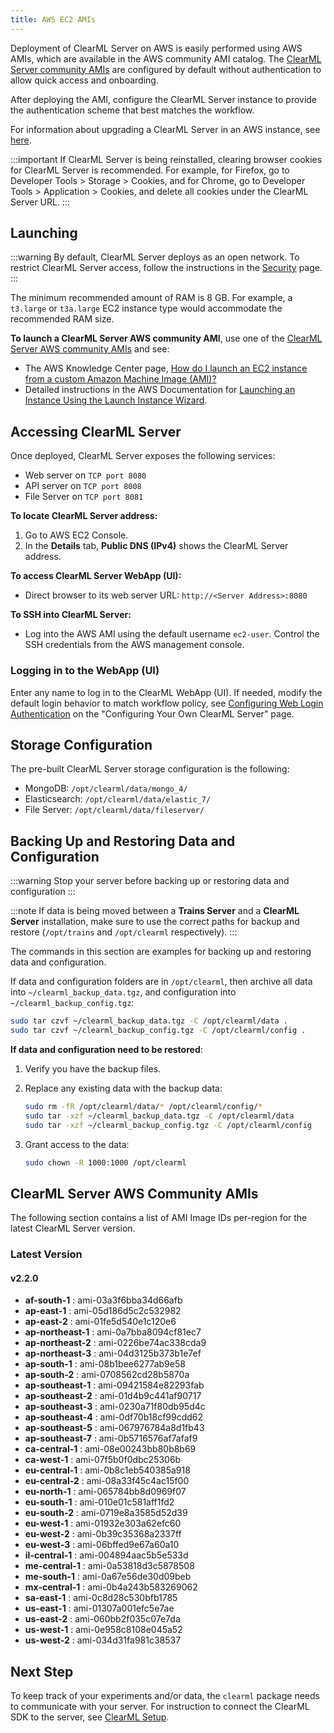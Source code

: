 ```yaml
---
title: AWS EC2 AMIs
---
```


Deployment of ClearML Server on AWS is easily performed using AWS AMIs, which are available in the AWS community AMI catalog.
The [ClearML Server community AMIs](#clearml-server-aws-community-amis) are configured by default without authentication
to allow quick access and onboarding.

After deploying the AMI, configure the ClearML Server instance to provide the authentication scheme that 
best matches the workflow.

For information about upgrading a ClearML Server in an AWS instance, see [here](upgrade_server_aws_ec2_ami.md).

:::important
If ClearML Server is being reinstalled, clearing browser cookies for ClearML Server is recommended. For example, 
for Firefox, go to Developer Tools > Storage > Cookies, and for Chrome, go to Developer Tools > Application > Cookies,
and delete all cookies under the ClearML Server URL.
:::

## Launching

:::warning
By default, ClearML Server deploys as an open network. To restrict ClearML Server access, follow the instructions 
in the [Security](clearml_server_security.md) page.
:::

The minimum recommended amount of RAM is 8 GB. For example, a `t3.large` or `t3a.large` EC2 instance type would accommodate the recommended RAM size.

**To launch a ClearML Server AWS community AMI**, use one of the [ClearML Server AWS community AMIs](#clearml-server-aws-community-amis) 
and see:

* The AWS Knowledge Center page, [How do I launch an EC2 instance from a custom Amazon Machine Image (AMI)?](https://aws.amazon.com/premiumsupport/knowledge-center/launch-instance-custom-ami/)
* Detailed instructions in the AWS Documentation for [Launching an Instance Using the Launch Instance Wizard](https://docs.aws.amazon.com/AWSEC2/latest/UserGuide/launching-instance.html).

## Accessing ClearML Server

Once deployed, ClearML Server exposes the following services:

* Web server on `TCP port 8080`
* API server on `TCP port 8008`
* File Server on `TCP port 8081`

**To locate ClearML Server address:**

1. Go to AWS EC2 Console.
1. In the **Details** tab, **Public DNS (IPv4)** shows the ClearML Server address.

**To access ClearML Server WebApp (UI):**

* Direct browser to its web server URL: `http://<Server Address>:8080`

**To SSH into ClearML Server:**

* Log into the AWS AMI using the default username `ec2-user`. Control the SSH credentials from the AWS management console.

### Logging in to the WebApp (UI)

Enter any name to log in to the ClearML WebApp (UI). If needed, modify the default login behavior to match workflow policy, 
see [Configuring Web Login Authentication](clearml_server_config.md#web-login-authentication) 
on the "Configuring Your Own ClearML Server" page.

## Storage Configuration

The pre-built ClearML Server storage configuration is the following:

* MongoDB: `/opt/clearml/data/mongo_4/`
* Elasticsearch: `/opt/clearml/data/elastic_7/`
* File Server: `/opt/clearml/data/fileserver/`


## Backing Up and Restoring Data and Configuration

:::warning
Stop your server before backing up or restoring data and configuration
:::

:::note
If data is being moved between a **Trains Server** and a **ClearML Server** installation, make sure to use the correct paths 
for backup and restore (`/opt/trains` and `/opt/clearml` respectively).
:::

The commands in this section are examples for backing up and restoring data and configuration.

If data and configuration folders are in `/opt/clearml`, then archive all data into `~/clearml_backup_data.tgz`, and 
configuration into `~/clearml_backup_config.tgz`:

```bash
sudo tar czvf ~/clearml_backup_data.tgz -C /opt/clearml/data .
sudo tar czvf ~/clearml_backup_config.tgz -C /opt/clearml/config .
```

**If data and configuration need to be restored**:

1. Verify you have the backup files.
1. Replace any existing data with the backup data:

   ```bash
   sudo rm -fR /opt/clearml/data/* /opt/clearml/config/*
   sudo tar -xzf ~/clearml_backup_data.tgz -C /opt/clearml/data
   sudo tar -xzf ~/clearml_backup_config.tgz -C /opt/clearml/config
   ```
1. Grant access to the data:

   ```bash
   sudo chown -R 1000:1000 /opt/clearml
   ```
        

## ClearML Server AWS Community AMIs

The following section contains a list of AMI Image IDs per-region for the latest ClearML Server version.



### Latest Version

#### v2.2.0

* **af-south-1** : ami-03a3f6bba34d66afb
* **ap-east-1** : ami-05d186d5c2c532982
* **ap-east-2** : ami-01fe5d540e1c120e6
* **ap-northeast-1** : ami-0a7bba8094cf81ec7
* **ap-northeast-2** : ami-0226be74ac338cda9
* **ap-northeast-3** : ami-04d3125b373b1e7ef
* **ap-south-1** : ami-08b1bee6277ab9e58
* **ap-south-2** : ami-0708562cd28b5870a
* **ap-southeast-1** : ami-09421584e82293fab
* **ap-southeast-2** : ami-01d4b9c441af90717
* **ap-southeast-3** : ami-0230a71f80db95d4c
* **ap-southeast-4** : ami-0df70b18cf99cdd62
* **ap-southeast-5** : ami-067976784a8d1fb43
* **ap-southeast-7** : ami-0b5716576af7afaf9
* **ca-central-1** : ami-08e00243bb80b8b69
* **ca-west-1** : ami-07f5b0f0dbc25306b
* **eu-central-1** : ami-0b8c1eb540385a918
* **eu-central-2** : ami-08a33f45c4ac15f00
* **eu-north-1** : ami-065784bb8d0969f07
* **eu-south-1** : ami-010e01c581aff1fd2
* **eu-south-2** : ami-0719e8a3585d52d39
* **eu-west-1** : ami-01932e303a62efc60
* **eu-west-2** : ami-0b39c35368a2337ff
* **eu-west-3** : ami-06bffed9e67a60a10
* **il-central-1** : ami-004894aac5b5e533d
* **me-central-1** : ami-0a53818d3c5878508
* **me-south-1** : ami-0a67e56de30d09beb
* **mx-central-1** : ami-0b4a243b583269062
* **sa-east-1** : ami-0c8d28c530bfb1785
* **us-east-1** : ami-01307a001efc5e7ae
* **us-east-2** : ami-060bb2f035c07e7da
* **us-west-1** : ami-0e958c8108e045a52
* **us-west-2** : ami-034d31fa981c38537

## Next Step

To keep track of your experiments and/or data, the `clearml` package needs to communicate with your server. 
For instruction to connect the ClearML SDK to the server, see [ClearML Setup](../clearml_sdk/clearml_sdk_setup.md).
